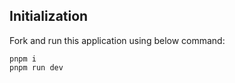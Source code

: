 ## Initialization

Fork and run this application using below command:

``` 
pnpm i
pnpm run dev
```

